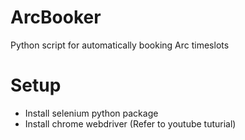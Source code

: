 # ArcBooker
Python script for automatically booking Arc timeslots

# Setup
- Install selenium python package
- Install chrome webdriver (Refer to youtube tuturial)
